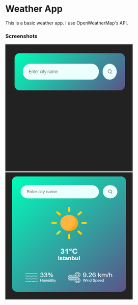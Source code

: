 # Weather App
This is a basic weather app. I use OpenWeatherMap's API.
### Screenshots

<img src="https://github.com/mustafacoban96/Javascript-beginner-projects/blob/master/Weather-App/screenshots/first.png" width="400" height="400" /> <img src="https://github.com/mustafacoban96/Javascript-beginner-projects/blob/master/Weather-App/screenshots/second.png" width="400" height="400" />

